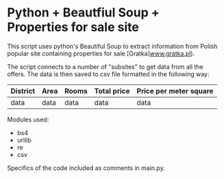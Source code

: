 # Python + Beautfiul Soup + Properties for sale site
This script uses python's Beautiful Soup to extract information from Polish popular site containing properties for sale [Gratka]www.gratka.pl).

The script connects to a number of "subsites" to get data from all the offers. The data is then saved to csv file formatted in the following way:

District | Area | Rooms | Total price | Price per meter square
------------ | ------------- | ------------- | ------------- | -------------
data | data | data | data | data

Modules used:
* bs4
* urllib
* re
* csv

Specifics of the code included as comments in main.py.